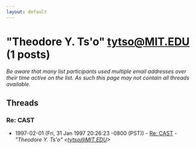 ```yaml
---
layout: default
---
```


# "Theodore Y. Ts'o" <tytso@MIT.EDU> (1 posts)

_Be aware that many list participants used multiple email addresses over their time active on the list. As such this page may not contain all threads available._

## Threads

### Re: CAST
+ 1997-02-01 (Fri, 31 Jan 1997 20:26:23 -0800 (PST)) - [Re: CAST](/archive/1997/02/d1f81834b3344e2be5c848ba1ea0a07d76edd31075e6f58e931db654e536b8e4) - _"Theodore Y. Ts'o" \<tytso@MIT.EDU\>_

